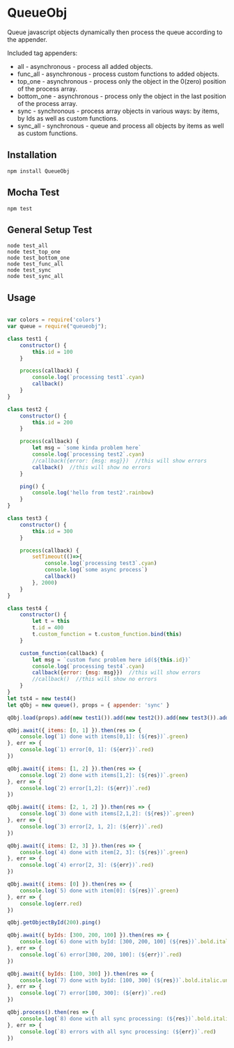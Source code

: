 # QueueObj
Queue javascript objects dynamically then process the queue according to the appender.

Included tag appenders:

* all - asynchronous - process all added objects.
* func_all - asynchronous - process custom functions to added objects.
* top_one - asynchronous - process only the object in the 0(zero) position of the process array.
* bottom_one - asynchronous - process only the object in the last position of the process array.
* sync - synchronous - process array objects in various ways: by items, by Ids as well as custom functions.
* sync_all - synchronous - queue and process all objects by items as well as custom functions.

Installation
---------
```
npm install QueueObj
```

Mocha Test
---------
```
npm test
```

General Setup Test
---------
```
node test_all
node test_top_one
node test_bottom_one
node test_func_all
node test_sync
node test_sync_all

```

Usage
---------
```js

var colors = require('colors')
var queue = require("queueobj");

class test1 {
    constructor() {
        this.id = 100
    }

    process(callback) {
        console.log(`processing test1`.cyan)
        callback()
    }
}

class test2 {
    constructor() {
        this.id = 200
    }

    process(callback) {
        let msg = `some kinda problem here`
        console.log(`processing test2`.cyan)
        //callback({error: {msg: msg}})  //this will show errors
        callback()  //this will show no errors
    }

    ping() {
        console.log('hello from test2'.rainbow)
    }
}

class test3 {
    constructor() {
        this.id = 300
    }

    process(callback) {
        setTimeout(()=>{
            console.log(`processing test3`.cyan)
            console.log(`some async process`)
            callback()
        }, 2000)
    }
}

class test4 {
    constructor() {
        let t = this
        t.id = 400
        t.custom_function = t.custom_function.bind(this)
    }

    custom_function(callback) {
        let msg = `custom func problem here id(${this.id})`
        console.log(`processing test4`.cyan)
        callback({error: {msg: msg}})  //this will show errors
        //callback()  //this will show no errors
    }
}
let tst4 = new test4()
let qObj = new queue(), props = { appender: 'sync' }

qObj.load(props).add(new test1()).add(new test2()).add(new test3()).add(tst4.custom_function)

qObj.await({ items: [0, 1] }).then(res => {
    console.log(`1) done with items[0,1]: (${res})`.green)
}, err => {
    console.log(`1) error[0, 1]: (${err})`.red)
})

qObj.await({ items: [1, 2] }).then(res => {
    console.log(`2) done with items[1,2]: (${res})`.green)
}, err => {
    console.log(`2) error[1,2]: (${err})`.red)
})

qObj.await({ items: [2, 1, 2] }).then(res => {
    console.log(`3) done with items[2,1,2]: (${res})`.green)
}, err => {
    console.log(`3) error[2, 1, 2]: (${err})`.red)
})

qObj.await({ items: [2, 3] }).then(res => {
    console.log(`4) done with item[2, 3]: (${res})`.green)
}, err => {
    console.log(`4) error[2, 3]: (${err})`.red)
})

qObj.await({ items: [0] }).then(res => {
    console.log(`5) done with item[0]: (${res})`.green)
}, err => {
    console.log(err.red)
})

qObj.getObjectById(200).ping()

qObj.await({ byIds: [300, 200, 100] }).then(res => {
    console.log(`6) done with byId: [300, 200, 100] (${res})`.bold.italic.underline.yellow)
}, err => {
    console.log(`6) error[300, 200, 100]: (${err})`.red)
})

qObj.await({ byIds: [100, 300] }).then(res => {
    console.log(`7) done with byId: [100, 300] (${res})`.bold.italic.underline.yellow)
}, err => {
    console.log(`7) error[100, 300]: (${err})`.red)
})

qObj.process().then(res => {
    console.log(`8) done with all sync processing: (${res})`.bold.italic.white)
}, err => {
    console.log(`8) errors with all sync processing: (${err})`.red)
})

```

